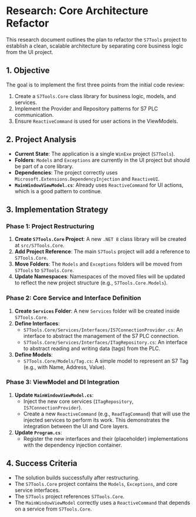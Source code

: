 <!-- markdownlint-disable-file -->
# Research: Core Architecture Refactor

This research document outlines the plan to refactor the `S7Tools` project to establish a clean, scalable architecture by separating core business logic from the UI project.

## 1. Objective

The goal is to implement the first three points from the initial code review:
1.  Create a `S7Tools.Core` class library for business logic, models, and services.
2.  Implement the Provider and Repository patterns for S7 PLC communication.
3.  Ensure `ReactiveCommand` is used for user actions in the ViewModels.

## 2. Project Analysis

- **Current State**: The application is a single `WinExe` project (`S7Tools`).
- **Folders**: `Models` and `Exceptions` are currently in the UI project but should be part of a core library.
- **Dependencies**: The project correctly uses `Microsoft.Extensions.DependencyInjection` and `ReactiveUI`.
- **`MainWindowViewModel.cs`**: Already uses `ReactiveCommand` for UI actions, which is a good pattern to continue.

## 3. Implementation Strategy

### Phase 1: Project Restructuring

1.  **Create `S7Tools.Core` Project**: A new `.NET 8` class library will be created at `src/S7Tools.Core`.
2.  **Add Project Reference**: The main `S7Tools` project will add a reference to `S7Tools.Core`.
3.  **Move Folders**: The `Models` and `Exceptions` folders will be moved from `S7Tools` to `S7Tools.Core`.
4.  **Update Namespaces**: Namespaces of the moved files will be updated to reflect the new project structure (e.g., `S7Tools.Core.Models`).

### Phase 2: Core Service and Interface Definition

1.  **Create `Services` Folder**: A new `Services` folder will be created inside `S7Tools.Core`.
2.  **Define Interfaces**:
    -   `S7Tools.Core/Services/Interfaces/IS7ConnectionProvider.cs`: An interface to abstract the management of the S7 PLC connection.
    -   `S7Tools.Core/Services/Interfaces/ITagRepository.cs`: An interface to abstract reading and writing data (tags) from the PLC.
3.  **Define Models**:
    -   `S7Tools.Core/Models/Tag.cs`: A simple model to represent an S7 Tag (e.g., with Name, Address, Value).

### Phase 3: ViewModel and DI Integration

1.  **Update `MainWindowViewModel.cs`**:
    -   Inject the new core services (`ITagRepository`, `IS7ConnectionProvider`).
    -   Create a new `ReactiveCommand` (e.g., `ReadTagCommand`) that will use the injected services to perform its work. This demonstrates the integration between the UI and Core layers.
2.  **Update `Program.cs`**:
    -   Register the new interfaces and their (placeholder) implementations with the dependency injection container.

## 4. Success Criteria

- The solution builds successfully after restructuring.
- The `S7Tools.Core` project contains the `Models`, `Exceptions`, and core service interfaces.
- The `S7Tools` project references `S7Tools.Core`.
- The `MainWindowViewModel` correctly uses a `ReactiveCommand` that depends on a service from `S7Tools.Core`.
